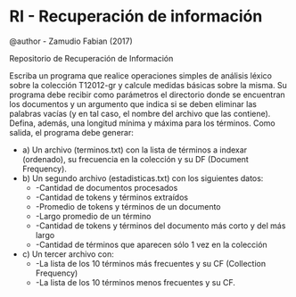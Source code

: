 # RI - Recuperación de información
@author - Zamudio Fabian (2017)

Repositorio de Recuperación de Información

Escriba un programa que realice operaciones simples de análisis léxico sobre la colección T12012-gr y calcule medidas básicas sobre la misma. Su programa debe recibir como parámetros el directorio donde se encuentran los documentos y un argumento que indica si se deben eliminar las palabras vacías (y en tal caso, el nombre del archivo que las contiene). 
Defina, además, una longitud mínima y máxima para los términos. Como salida, el programa debe generar:

* a) Un archivo (terminos.txt) con la lista de términos a indexar (ordenado), su frecuencia en la colección y su DF (Document Frequency).
* b) Un segundo archivo (estadisticas.txt) con los siguientes datos:
    * -Cantidad de documentos procesados
    * -Cantidad de tokens y términos extraídos
    * -Promedio de tokens y términos de un documento
    * -Largo promedio de un término
    * -Cantidad de tokens y términos del documento más corto y del más largo
    * -Cantidad de términos que aparecen sólo 1 vez en la colección
* c) Un tercer archivo con:
    * -La lista de los 10 términos más frecuentes y su CF (Collection Frequency)
    * -La lista de los 10 términos menos frecuentes y su CF.

